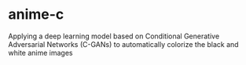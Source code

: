 # anime-c
Applying a deep learning model based on Conditional Generative Adversarial Networks (C-GANs) to automatically colorize the black and white anime images
